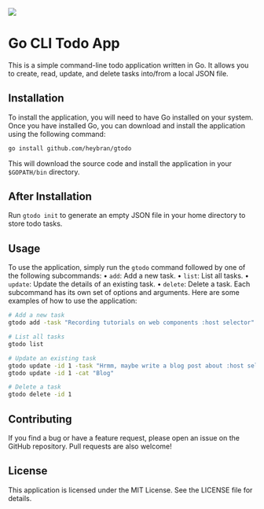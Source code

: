 <p>
  <img src="https://github.com/heybran/gtodo/blob/main/screenshot.png">
</p>

# Go CLI Todo App
This is a simple command-line todo application written in Go. It allows you to create, read, update, and delete tasks into/from a local JSON file.

## Installation
To install the application, you will need to have Go installed on your system. Once you have installed Go, you can download and install the application using the following command:

```bash
go install github.com/heybran/gtodo
```
This will download the source code and install the application in your `$GOPATH/bin` directory.

## After Installation
Run `gtodo init` to generate an empty JSON file in your home directory to store todo tasks.

## Usage
To use the application, simply run the `gtodo` command followed by one of the following subcommands:
	•	`add`: Add a new task.
	•	`list`: List all tasks.
	•	`update`: Update the details of an existing task.
	•	`delete`: Delete a task.
Each subcommand has its own set of options and arguments. Here are some examples of how to use the application:

```bash
# Add a new task
gtodo add -task "Recording tutorials on web components :host selector" -cat "Tutorial"

# List all tasks
gtodo list

# Update an existing task
gtodo update -id 1 -task "Hrmm, maybe write a blog post about :host selector instead"
gtodo update -id 1 -cat "Blog"

# Delete a task
gtodo delete -id 1
```
  
## Contributing
If you find a bug or have a feature request, please open an issue on the GitHub repository. Pull requests are also welcome!

## License
This application is licensed under the MIT License. See the ﻿LICENSE file for details.
